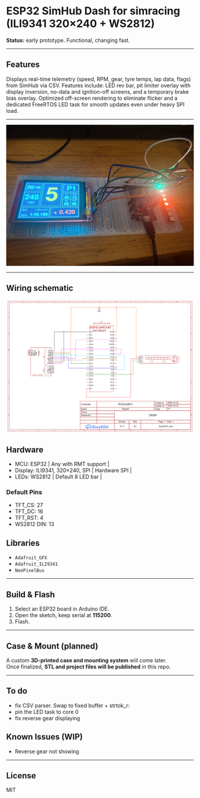 # ESP32 SimHub Dash for simracing (ILI9341 320×240 + WS2812)
**Status:** early prototype. Functional, changing fast.

---

## Features
Displays real-time telemetry (speed, RPM, gear, tyre temps, lap data, flags) from SimHub via CSV.
Features include: LED rev bar, pit limiter overlay with display inversion, no-data and ignition-off screens, and a temporary brake bias overlay.
Optimized off-screen rendering to eliminate flicker and a dedicated FreeRTOS LED task for smooth updates even under heavy SPI load.

---

<p align="center">
  <img src="Images/dash.jpg" width="800">
</p>

---

## Wiring schematic
<p align="center">
  <img src="Images/Dash wiring schematic.png" width="800">
</p>

## Hardware
- MCU: ESP32 | Any with RMT support |
- Display: ILI9341, 320×240, SPI | Hardware SPI |
- LEDs: WS2812 | Default 8 LED bar |

### Default Pins
- TFT_CS: 27 
- TFT_DC: 16
- TFT_RST: 4
- WS2812 DIN: 13

## Libraries
- `Adafruit_GFX`
- `Adafruit_ILI9341`
- `NeoPixelBus`

---

## Build & Flash
1. Select an ESP32 board in Arduino IDE.
2. Open the sketch, keep serial at **115200**.
3. Flash.

---

## Case & Mount (planned)
A custom **3D-printed case and mounting system** will come later.  
Once finalized, **STL and project files will be published** in this repo.

---

## To do
- fix CSV parser. Swap to fixed buffer + strtok_r:
- pin the LED task to core 0
- fix reverse gear displaying

## Known Issues (WIP)
- Reverse gear not showing
---

## License
MIT
